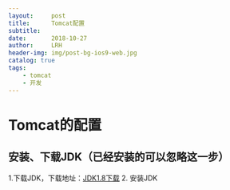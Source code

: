 ```yaml
---
layout:     post
title:      Tomcat配置
subtitle:   
date:       2018-10-27
author:     LRH
header-img: img/post-bg-ios9-web.jpg
catalog: true
tags:
    - tomcat
    - 开发
---
```


# Tomcat的配置
## 安装、下载JDK（已经安装的可以忽略这一步）
1.下载JDK，下载地址：[JDK1.8下载](https://www.oracle.com/technetwork/java/javase/downloads/jdk8-downloads-2133151.html)
2. 安装JDK
